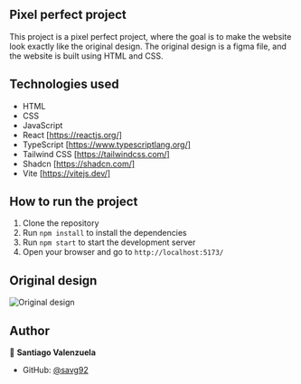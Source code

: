 ## Pixel perfect project

This project is a pixel perfect project, where the goal is to make the website look exactly like the original design. The original design is a figma file, and the website is built using HTML and CSS.

## Technologies used
- HTML
- CSS
- JavaScript
- React [https://reactjs.org/]
- TypeScript [https://www.typescriptlang.org/]
- Tailwind CSS [https://tailwindcss.com/]
- Shadcn [https://shadcn.com/]
- Vite [https://vitejs.dev/]


## How to run the project
1. Clone the repository
2. Run `npm install` to install the dependencies
3. Run `npm start` to start the development server
4. Open your browser and go to `http://localhost:5173/`

<!-- ## Live demo -->

## Original design
![Original design](./src/assets/landing-alternative_2x.png)

## Author
👤 **Santiago Valenzuela**

- GitHub: [@savg92](www.github.com/savg92)
